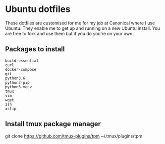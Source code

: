 # Ubuntu dotfiles

These dotfiles are customised for me for my job at Canonical where I use Ubuntu. They enable me to get up and running on a new Ubuntu install. You are free to fork and use them but if you do you're on your own.

## Packages to install

```
build-essential
curl
docker-compose
git
python3.6
python3-pip
python3-venv
tmux
vim
wget
zsh
xclip
```

## Install tmux package manager
git clone https://github.com/tmux-plugins/tpm ~/.tmux/plugins/tpm
